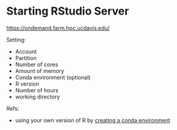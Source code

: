 # Starting RStudio Server

https://ondemand.farm.hpc.ucdavis.edu/

Setting:
- Account
- Partition
- Number of cores
- Amount of memory
- Conda environment (optional)
- R version
- Number of hours
- working directory

Refs:
- using your own version of R by [creating a conda environment](../reference/conda.md) 
